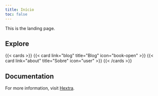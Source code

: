 ```yaml
---
title: Início
toc: false
---
```


This is the landing page.

## Explore

{{< cards >}}
  {{< card link="blog" title="Blog" icon="book-open" >}}
  {{< card link="about" title="Sobre" icon="user" >}}
{{< /cards >}}

## Documentation

For more information, visit [Hextra](https://imfing.github.io/hextra).
